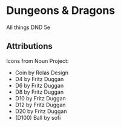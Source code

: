 # Dungeons & Dragons

All things DND 5e

## Attributions
Icons from Noun Project:
- Coin by Rolas Design
- D4 by Fritz Duggan
- D6 by Fritz Duggan
- D8 by Fritz Duggan
- D10 by Fritz Duggan
- D12 by Fritz Duggan
- D20 by Fritz Duggan
- (D100) Ball by sofi 